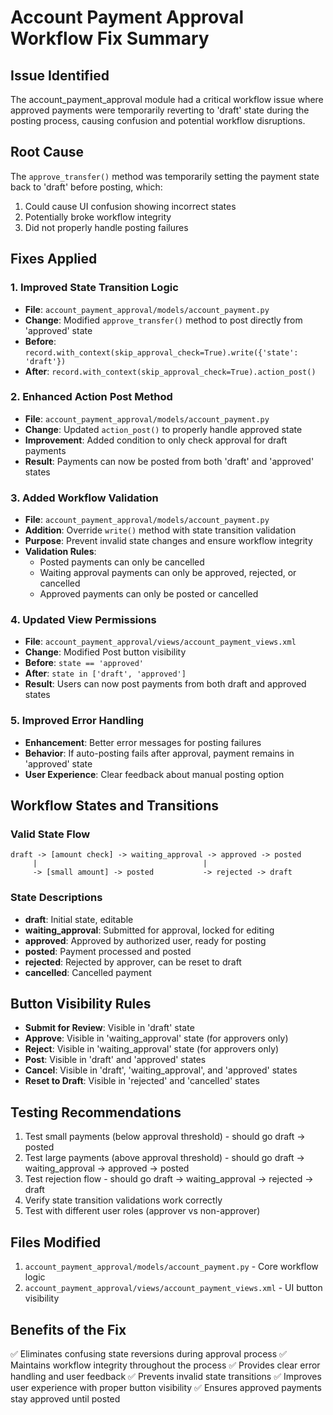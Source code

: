# Account Payment Approval Workflow Fix Summary

## Issue Identified
The account_payment_approval module had a critical workflow issue where approved payments were temporarily reverting to 'draft' state during the posting process, causing confusion and potential workflow disruptions.

## Root Cause
The `approve_transfer()` method was temporarily setting the payment state back to 'draft' before posting, which:
1. Could cause UI confusion showing incorrect states
2. Potentially broke workflow integrity 
3. Did not properly handle posting failures

## Fixes Applied

### 1. Improved State Transition Logic
- **File**: `account_payment_approval/models/account_payment.py`
- **Change**: Modified `approve_transfer()` method to post directly from 'approved' state
- **Before**: `record.with_context(skip_approval_check=True).write({'state': 'draft'})`
- **After**: `record.with_context(skip_approval_check=True).action_post()`

### 2. Enhanced Action Post Method
- **File**: `account_payment_approval/models/account_payment.py`
- **Change**: Updated `action_post()` to properly handle approved state
- **Improvement**: Added condition to only check approval for draft payments
- **Result**: Payments can now be posted from both 'draft' and 'approved' states

### 3. Added Workflow Validation
- **File**: `account_payment_approval/models/account_payment.py`
- **Addition**: Override `write()` method with state transition validation
- **Purpose**: Prevent invalid state changes and ensure workflow integrity
- **Validation Rules**:
  - Posted payments can only be cancelled
  - Waiting approval payments can only be approved, rejected, or cancelled
  - Approved payments can only be posted or cancelled

### 4. Updated View Permissions
- **File**: `account_payment_approval/views/account_payment_views.xml`
- **Change**: Modified Post button visibility
- **Before**: `state == 'approved'`
- **After**: `state in ['draft', 'approved']`
- **Result**: Users can now post payments from both draft and approved states

### 5. Improved Error Handling
- **Enhancement**: Better error messages for posting failures
- **Behavior**: If auto-posting fails after approval, payment remains in 'approved' state
- **User Experience**: Clear feedback about manual posting option

## Workflow States and Transitions

### Valid State Flow
```
draft -> [amount check] -> waiting_approval -> approved -> posted
     |                                     |
     -> [small amount] -> posted           -> rejected -> draft
```

### State Descriptions
- **draft**: Initial state, editable
- **waiting_approval**: Submitted for approval, locked for editing
- **approved**: Approved by authorized user, ready for posting
- **posted**: Payment processed and posted
- **rejected**: Rejected by approver, can be reset to draft
- **cancelled**: Cancelled payment

## Button Visibility Rules
- **Submit for Review**: Visible in 'draft' state
- **Approve**: Visible in 'waiting_approval' state (for approvers only)
- **Reject**: Visible in 'waiting_approval' state (for approvers only)
- **Post**: Visible in 'draft' and 'approved' states
- **Cancel**: Visible in 'draft', 'waiting_approval', and 'approved' states
- **Reset to Draft**: Visible in 'rejected' and 'cancelled' states

## Testing Recommendations
1. Test small payments (below approval threshold) - should go draft -> posted
2. Test large payments (above approval threshold) - should go draft -> waiting_approval -> approved -> posted
3. Test rejection flow - should go draft -> waiting_approval -> rejected -> draft
4. Verify state transition validations work correctly
5. Test with different user roles (approver vs non-approver)

## Files Modified
1. `account_payment_approval/models/account_payment.py` - Core workflow logic
2. `account_payment_approval/views/account_payment_views.xml` - UI button visibility

## Benefits of the Fix
✅ Eliminates confusing state reversions during approval process
✅ Maintains workflow integrity throughout the process
✅ Provides clear error handling and user feedback
✅ Prevents invalid state transitions
✅ Improves user experience with proper button visibility
✅ Ensures approved payments stay approved until posted
